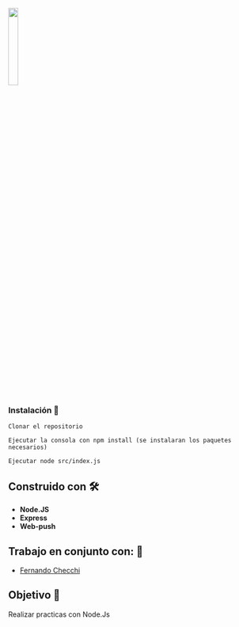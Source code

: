 <p align='left'>
    <img src='https://img.icons8.com/color/452/nodejs.png' width="20%" /img>
</p>

### Instalación 🔧
```
Clonar el repositorio
```
```
Ejecutar la consola con npm install (se instalaran los paquetes necesarios)
```
```
Ejecutar node src/index.js
```
## Construido con 🛠️

* **Node.JS**
* **Express**
* **Web-push**

## Trabajo en conjunto con: 🚀

* [Fernando Checchi](https://github.com/FernandoChecchi)


## Objetivo 📌
Realizar practicas con Node.Js
